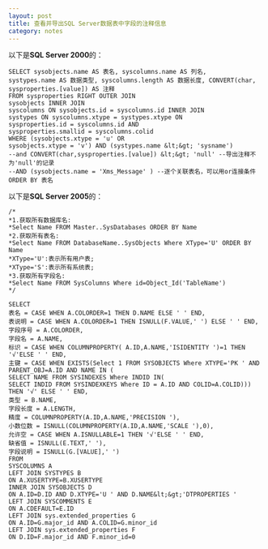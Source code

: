 ```yaml
---
layout: post
title: 查看并导出SQL Server数据表中字段的注释信息
category: notes
---
```


以下是**SQL Server 2000**的：

    SELECT sysobjects.name AS 表名, syscolumns.name AS 列名,
    systypes.name AS 数据类型, syscolumns.length AS 数据长度, CONVERT(char,
    sysproperties.[value]) AS 注释
    FROM sysproperties RIGHT OUTER JOIN
    sysobjects INNER JOIN
    syscolumns ON sysobjects.id = syscolumns.id INNER JOIN
    systypes ON syscolumns.xtype = systypes.xtype ON
    sysproperties.id = syscolumns.id AND
    sysproperties.smallid = syscolumns.colid
    WHERE (sysobjects.xtype = 'u' OR
    sysobjects.xtype = 'v') AND (systypes.name &lt;&gt; 'sysname')
    --and CONVERT(char,sysproperties.[value]) &lt;&gt; 'null' --导出注释不为'null'的记录
    --AND (sysobjects.name = 'Xms_Message' ) --逐个关联表名，可以用or连接条件
    ORDER BY 表名

以下是**SQL Server 2005**的：

    /*
    *1.获取所有数据库名:
    *Select Name FROM Master..SysDatabases ORDER BY Name
    *2.获取所有表名:
    *Select Name FROM DatabaseName..SysObjects Where XType='U' ORDER BY Name
    *XType='U':表示所有用户表;
    *XType='S':表示所有系统表;
    *3.获取所有字段名:
    *Select Name FROM SysColumns Where id=Object_Id('TableName')
    */
    
    SELECT
    表名 = CASE WHEN A.COLORDER=1 THEN D.NAME ELSE ' ' END,
    表说明 = CASE WHEN A.COLORDER=1 THEN ISNULL(F.VALUE,' ') ELSE ' ' END,
    字段序号 = A.COLORDER,
    字段名 = A.NAME,
    标识 = CASE WHEN COLUMNPROPERTY( A.ID,A.NAME,'ISIDENTITY ')=1 THEN '√'ELSE ' ' END,
    主键 = CASE WHEN EXISTS(Select 1 FROM SYSOBJECTS Where XTYPE='PK ' AND PARENT_OBJ=A.ID AND NAME IN (
    SELECT NAME FROM SYSINDEXES Where INDID IN(
    SELECT INDID FROM SYSINDEXKEYS Where ID = A.ID AND COLID=A.COLID))) THEN '√' ELSE ' ' END,
    类型 = B.NAME,
    字段长度 = A.LENGTH,
    精度 = COLUMNPROPERTY(A.ID,A.NAME,'PRECISION '),
    小数位数 = ISNULL(COLUMNPROPERTY(A.ID,A.NAME,'SCALE '),0),
    允许空 = CASE WHEN A.ISNULLABLE=1 THEN '√'ELSE ' ' END,
    缺省值 = ISNULL(E.TEXT,' '),
    字段说明 = ISNULL(G.[VALUE],' ')
    FROM
    SYSCOLUMNS A
    LEFT JOIN SYSTYPES B
    ON A.XUSERTYPE=B.XUSERTYPE
    INNER JOIN SYSOBJECTS D
    ON A.ID=D.ID AND D.XTYPE='U ' AND D.NAME&lt;&gt;'DTPROPERTIES '
    LEFT JOIN SYSCOMMENTS E
    ON A.CDEFAULT=E.ID
    LEFT JOIN sys.extended_properties G
    ON A.ID=G.major_id AND A.COLID=G.minor_id
    LEFT JOIN sys.extended_properties F
    ON D.ID=F.major_id AND F.minor_id=0

